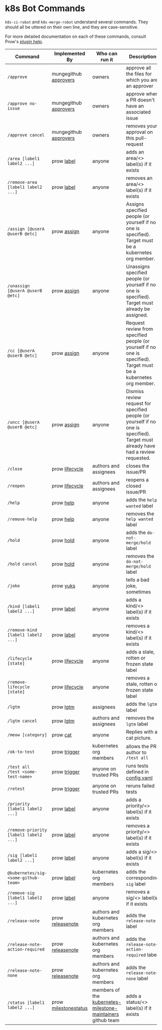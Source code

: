 # k8s Bot Commands

`k8s-ci-robot` and `k8s-merge-robot` understand several commands. They should all be uttered on their own line, and they are case-sensitive.

For more detailed documentation on each of these commands, consult Prow's [plugin
help](https://prow.k8s.io/plugin-help.html).

Command | Implemented By | Who can run it | Description
--- | --- | --- | ---
`/approve` | mungegithub [approvers](./mungegithub/mungers/approvers) | owners | approve all the files for which you are an approver
`/approve no-issue` | mungegithub [approvers](./mungegithub/mungers/approvers) | owners | approve when a PR doesn't have an associated issue
`/approve cancel` | mungegithub [approvers](./mungegithub/mungers/approvers) | owners | removes your approval on this pull-request
`/area [label1 label2 ...]` | prow [label](./prow/plugins/label) | anyone | adds an area/<> label(s) if it exists
`/remove-area [label1 label2 ...]` | prow [label](./prow/plugins/label) | anyone | removes an area/<> label(s) if it exists
`/assign [@userA @userB @etc]` | prow [assign](./prow/plugins/assign) | anyone | Assigns specified people (or yourself if no one is specified). Target must be a kubernetes org member.
`/unassign [@userA @userB @etc]` | prow [assign](./prow/plugins/assign) | anyone | Unassigns specified people (or yourself if no one is specified). Target must already be assigned.
`/cc [@userA @userB @etc]` | prow [assign](./prow/plugins/assign) | anyone | Request review from specified people (or yourself if no one is specified). Target must be a kubernetes org member.
`/uncc [@userA @userB @etc]` | prow [assign](./prow/plugins/assign) | anyone | Dismiss review request for specified people (or yourself if no one is specified). Target must already have had a review requested.
`/close` | prow [lifecycle](./prow/plugins/lifecycle) | authors and assignees | closes the issue/PR
`/reopen` | prow [lifecycle](./prow/plugins/lifecycle) | authors and assignees | reopens a closed issue/PR
`/help` | prow [help](./prow/plugins/help) | anyone | adds the `help wanted` label
`/remove-help` | prow [help](./prow/plugins/help) | anyone | removes the `help wanted` label
`/hold` | prow [hold](./prow/plugins/hold) | anyone | adds the `do-not-merge/hold` label
`/hold cancel` | prow [hold](./prow/plugins/hold) | anyone | removes the `do-not-merge/hold` label
`/joke` | prow [yuks](./prow/plugins/yuks) | anyone | tells a bad joke, sometimes
`/kind [label1 label2 ...]` | prow [label](./prow/plugins/label) | anyone | adds a kind/<> label(s) if it exists
`/remove-kind [label1 label2 ...]` | prow [label](./prow/plugins/label) | anyone | removes a kind/<> label(s) if it exists
`/lifecycle [state]` | prow [lifecycle](./prow/plugins/lifecycle) | anyone | adds a stale, rotten or frozen state label
`/remove-lifecycle [state]` | prow [lifecycle](./prow/plugins/lifecycle) | anyone | removes a stale, rotten or frozen state label
`/lgtm` | prow [lgtm](./prow/plugins/lgtm) | assignees | adds the `lgtm` label
`/lgtm cancel` | prow [lgtm](./prow/plugins/lgtm) | authors and assignees | removes the `lgtm` label
`/meow [category]` | prow [cat](./prow/plugins/cat) | anyone | Replies with a cat picture.
`/ok-to-test` | prow [trigger](./prow/plugins/trigger) | kubernetes org members | allows the PR author to `/test all`
`/test all`<br>`/test <some-test-name>` | prow [trigger](./prow/plugins/trigger) | anyone on trusted PRs | runs tests defined in [config.yaml](./prow/config.yaml)
`/retest` | prow [trigger](./prow/plugins/trigger) | anyone on trusted PRs | reruns failed tests
`/priority [label1 label2 ...]` | prow [label](./prow/plugins/label) | anyone | adds a priority/<> label(s) if it exists
`/remove-priority [label1 label2 ...]` | prow [label](./prow/plugins/label) | anyone | removes a priority/<> label(s) if it exists
`/sig [label1 label2 ...]` | prow [label](./prow/plugins/label) | anyone | adds a sig/<> label(s) if it exists
`@kubernetes/sig-<some-github-team>` | prow [label](./prow/plugins/label) | kubernetes org members | adds the corresponding `sig` label
`/remove-sig [label1 label2 ...]` | prow [label](./prow/plugins/label) | anyone | removes a sig/<> label(s) if it exists
`/release-note` | prow [releasenote](./prow/plugins/releasenote) | authors and kubernetes org members | adds the `release-note` label
`/release-note-action-required` | prow [releasenote](./prow/plugins/releasenote) | authors and kubernetes org members | adds the `release-note-action-required` label
`/release-note-none` | prow [releasenote](./prow/plugins/releasenote) | authors and kubernetes org members | adds the `release-note-none` label
`/status [label1 label2 ...]` | prow [milestonestatus](./prow/plugins/milestonestatus) | members of the [kubernetes-milestone-maintainers](https://github.com/orgs/kubernetes/teams/kubernetes-milestone-maintainers/members) github team | adds a status/<> label(s) if it exists
